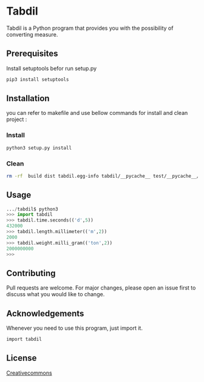 # Tabdil

Tabdil is a Python program that provides you with the possibility of converting measure.

## Prerequisites

Install setuptools befor run setup.py

```bash
pip3 install setuptools
```

## Installation

you can refer to makefile and use bellow commands for install and clean project :

### Install

```bash
python3 setup.py install
```

### Clean

```bash
rm -rf  build dist tabdil.egg-info tabdil/__pycache__ test/__pycache__/
```

## Usage

```python
.../tabdil$ python3
>>> import tabdil
>>> tabdil.time.seconds(('d',5))
432000
>>> tabdil.length.millimeter(('m',2))
2000
>>> tabdil.weight.milli_gram(('ton',2))
2000000000
>>> 
```

## Contributing

Pull requests are welcome. For major changes, please open an issue first to discuss what you would like to change.


## Acknowledgements

Whenever you need to use this program, just import it.

```bash
import tabdil
```

## License

[Creativecommons](https://creativecommons.org/licenses/by/2.0/)
